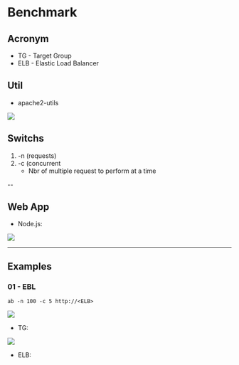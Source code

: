 # Benchmark

## Acronym
* TG - Target Group
* ELB - Elastic Load Balancer

## Util
* apache2-utils

[<img src="https://i.imgur.com/dmwk99c.png">](https://i.imgur.com/dmwk99c.png)

## Switchs
1. -n (requests)
2. -c (concurrent
    * Nbr of multiple request to perform at a time

--

## Web App
* Node.js:

[<img src="https://i.imgur.com/XzIXto0.png">](https://i.imgur.com/XzIXto0.png)

---

## Examples
### 01 - EBL
````shell
ab -n 100 -c 5 http://<ELB>
````
[<img src="https://i.imgur.com/6k60lQq.png">](https://i.imgur.com/6k60lQq.png)

* TG:

[<img src="https://i.imgur.com/3hNJ6Qk.png">](https://i.imgur.com/3hNJ6Qk.png)

* ELB:
